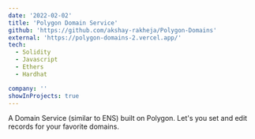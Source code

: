 ```yaml
---
date: '2022-02-02'
title: 'Polygon Domain Service'
github: 'https://github.com/akshay-rakheja/Polygon-Domains'
external: 'https://polygon-domains-2.vercel.app/'
tech:
  - Solidity
  - Javascript
  - Ethers
  - Hardhat

company: ''
showInProjects: true
---
```


A Domain Service (similar to ENS) built on Polygon. Let's you set and edit records for your favorite domains.
